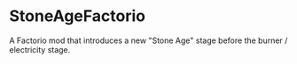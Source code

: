 # StoneAgeFactorio
A Factorio mod that introduces a new "Stone Age" stage before the burner / electricity stage.

